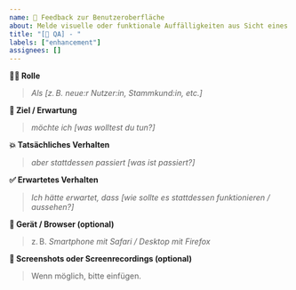 ```yaml
---
name: 🧪 Feedback zur Benutzeroberfläche
about: Melde visuelle oder funktionale Auffälligkeiten aus Sicht eines Nutzers
title: "[🧪 QA] - "
labels: ["enhancement"]
assignees: []
---
```


**🧍‍♀️  Rolle**  
> *Als [z. B. neue:r Nutzer:in, Stammkund:in, etc.]*

**🎯 Ziel / Erwartung**  
> *möchte ich [was wolltest du tun?]*

**💥 Tatsächliches Verhalten**  
> *aber stattdessen passiert [was ist passiert?]*

**✅ Erwartetes Verhalten**  
> *Ich hätte erwartet, dass [wie sollte es stattdessen funktionieren / aussehen?]*

**📱 Gerät / Browser (optional)**  
> z. B. *Smartphone mit Safari / Desktop mit Firefox*

**📸 Screenshots oder Screenrecordings (optional)**  
> Wenn möglich, bitte einfügen.
